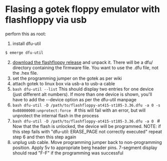 # Flasing a gotek floppy emulator with flashfloppy via usb

perforn this as root:

1. install dfu-util

```bash
$ emerge dfu-util
```
2. [download the flashfloppy release](https://github.com/keirf/flashfloppy/releases) and unpack it. There will be a dfu/ directory containing the firmware file. You want to use the .dfu file, not the .hex file.
3. set the programming jumper on the gotek as per wiki
4. attach gotek to linux box via usb-a to usb-a cable
5. ```bash dfu-util --list``` This should display two entries for one device (just different alt numbers). If more than one device is shown, you'll have to add the --device option as per the dfu-util manpage
6. ```bash dfu-util -D /path/to/flashfloppy-at415-st105-3.36.dfu -a 0 -s 0x08000000:unprotect:force ``` # this will fail with an error, but will unprotect the internal flash in the process
7. ```bash dfu-util -D /path/to/flashfloppy-at415-st105-3.36.dfu -a 0 ``` # Now that the flash is unlocked, the device will be programmed. NOTE: if this step fails with "dfu-util: ERASE_PAGE not correctly executed" repeat step 6 and then this step again
8. unplug usb cable. Move programming jumper back to non-programming position. Apply 5v to appropriate berg header pins. 7-segment display should read "F-F" if the programming was successful
